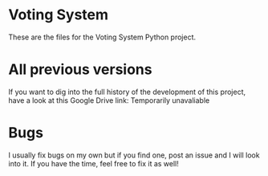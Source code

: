 # Voting System
These are the files for the Voting System Python project.

# All previous versions
If you want to dig into the full history of the development of this project, have a look at this Google Drive link: Temporarily unavaliable

# Bugs
I usually fix bugs on my own but if you find one, post an issue and I will look into it. If you have the time, feel free to fix it as well!
